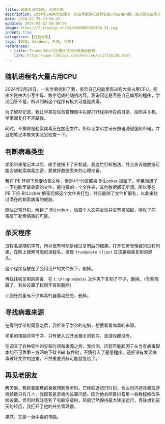 ```yaml
---
title: 病毒高占用CPU，三天杀俩
description: 2024年2月两次处理同一病毒导致随机进程名高CPU占用问题，推测源自盗版软件，成功清理TrueUpdate Client引入的相关病毒脚本。
date: 2024-02-29 23:54:43
updated: 2024-03-02 00:09:56
image: https://7.isyangs.cn/24/6664009db743b-24.jpg
indent: true
categories: [经验分享]
tags: [病毒, Windows, 系统, 问题]
references:
  - title: TrueUpdate白加黑木马分析保姆级教程
    link: https://www.cnblogs.com/VxerLee/p/17736138.html
---
```


## 随机进程名大量占用CPU

2024年2月26日，一名学弟找到了我，表示自己电脑里有进程大量占用CPU，程序名是由大小写字母、数字组成的随机内容。我询问这是否是自己编写的程序，学弟回答不是，所以判断这个程序有极大可能是病毒。

为了留存记录，我让学弟在任务管理器中右键打开程序所在的目录，拍照并关机。学弟回复打不开路径。

同时，不排除是勒索病毒正在加密文件，所以让学弟立马长按电源键强制断电，并且把笔记本带来实验室检查一下。

## 判断病毒类型

学弟带来笔记本以后，顺手就按下了开机键，我连忙打断施法，并且告诉他数据可能会被勒索病毒加密，要做好数据丢失的心理准备。

我在 PE 环境下想要检查文件，但是4个分区都被 BitLocker 加密了。学弟回想了一下电脑里最重要的文件，是电赛的一个文件夹，其他数据都无所谓。所以我在 PE 下把 BitLocker 解密后把这个文件夹打包，并且删除了文件扩展名，以此来绕过潜在的勒索病毒的威胁。

随后正常开机，解锁了 BitLocker ，检查个人文件发现并没有被加密，排除了病毒属于勒索病毒的可能。

## 杀灭程序

进程名是随机字符，所以很有可能是经过复制后的结果。打开任务管理器的进程列表，在网上搜索可能的进程名，发现 `TrueUpdate Client` 应该是病毒复制的源头。

这个程序存放在了公用用户的文件夹下，删掉。

再找找被复制的病毒，在 `C:\ProgramData\` 文件夹下复制了不少，删掉。（有些隐藏了，有些设置了权限不容易删除）

计划任务里有不少病毒的自启动任务，删掉。

## 寻找病毒来源

在得到学弟的同意之后，我检查了学弟的电脑，想要看看病毒的来源。

学弟的电脑非常干净，只有嵌入式开发相关的软件，连游戏都没有。

在调查了各种软件的安装时间和来源之后，我推测，问题可能起因于从含有病毒脚本的不可靠第三方网站下载 Keil 软件时，不慎引入了恶意程序。还好没有发现病毒破坏文件的迹象，不然重要资料可能就危险了。

## 再见老朋友

两天后，我拖着疲惫的身躯回到宿舍时，已经临近熄灯时刻。舍友询问拯救者玩游戏帧数只有几十，我回答是游戏内设置问题，因为他会照着抖音里一些教程修改系统设置。但同时我注意到了电脑空载时，风扇仍然保持最大转速运行，再联想到前天的经历，我打开了他的任务管理器。

果然，又是一台中毒的电脑。
